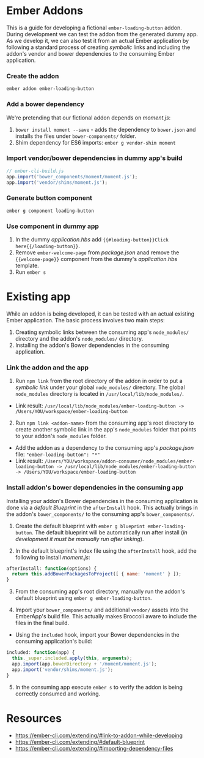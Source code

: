 # Ember Addons

This is a guide for developing a fictional `ember-loading-button` addon. During development we can test the addon 
from the generated dummy app. As we develop it, we can also test it from an actual Ember application by following 
a standard process of creating _symbolic_ links and including the addon's vendor and bower dependencies to the 
consuming Ember application.

### Create the addon
`ember addon ember-loading-button`

### Add a bower dependency
We're pretending that our fictional addon depends on _moment.js_:

1. `bower install moment --save` - adds the dependency to `bower.json` and installs the files under `bower-components/` folder.
2. Shim dependency for ES6 imports: `ember g vendor-shim moment`

### Import vendor/bower dependencies in dummy app's build
```javascript
// ember-cli-build.js
app.import('bower_components/moment/moment.js');
app.import('vendor/shims/moment.js');
```

### Generate button component
`ember g component loading-button`

### Use component in dummy app
1. In the dummy _application.hbs_ add `{{#loading-button}}Click here{{/loading-button}}`.
2. Remove `ember-welcome-page` from _package.json_ anad remove the `{{welcome-page}}` component from the dummy's _application.hbs_ template.
3. Run `ember s`


# Existing app
While an addon is being developed, it can be tested with an actual existing Ember application. The basic process involves two main steps:

1. Creating symbolic links between the consuming app's `node_modules/` directory and the addon's `node_modules/` directory.
2. Installing the addon's Bower dependencies in the consuming application.

### Link the addon and the app
1. Run `npm link` from the root directory of the addon in order to put a _symbolic link_ under your global `node_modules/` directory. The global `node_modules` directory is located in `/usr/local/lib/node_modules/`.
  * Link result: `/usr/local/lib/node_modules/ember-loading-button -> /Users/YOU/workspace/ember-loading-button`

2. Run `npm link <addon-name>` from the consuming app's root directory to create another symbolic link in the app's `node_modules` folder that points to your addon's `node_modules` folder.
  * Add the addon as a dependency to the consuming app's _package.json_ file: `"ember-loading-button": "*"`
  * Link result: `/Users/YOU/workspace/addon-consumer/node_modules/ember-loading-button -> /usr/local/lib/node_modules/ember-loading-button -> /Users/YOU/workspace/ember-loading-button`

### Install addon's bower dependencies in the consuming app
Installing your addon's Bower dependencies in the consuming application is done via a _default Blueprint_ in the `afterInstall` hook. This actually brings in the addon's `bower_components/` to the consuming app's `bower_components/`.

1. Create the default blueprint with `ember g blueprint ember-loading-button`. The default blueprint will be automatically run after install (_in development it must be manually run after linking_).

2. In the default blueprint's index file using the `afterInstall` hook, add the following to install _moment.js_:

 ```javascript
 afterInstall: function(options) {
   return this.addBowerPackagesToProject([ { name: 'moment' } ]);
 }
 ```
3. From the consuming app's root directory, manually run the addon's default blueprint using `ember g ember-loading-button`.

4. Import your `bower_components/` and additional `vendor/` assets into the EmberApp's build file. This actually makes Broccoli aware to include the files in the final build.
  * Using the `included` hook, import your Bower dependencies in the consuming application's build:

 ```javascript
 included: function(app) {
   this._super.included.apply(this, arguments);
   app.import(app.bowerDirectory + '/moment/moment.js');
   app.import('vendor/shims/moment.js');
 }
```

5. In the consuming app execute `ember s` to verify the addon is being correctly consumed and working.


# Resources
  * https://ember-cli.com/extending/#link-to-addon-while-developing
  * https://ember-cli.com/extending/#default-blueprint
  * https://ember-cli.com/extending/#importing-dependency-files
